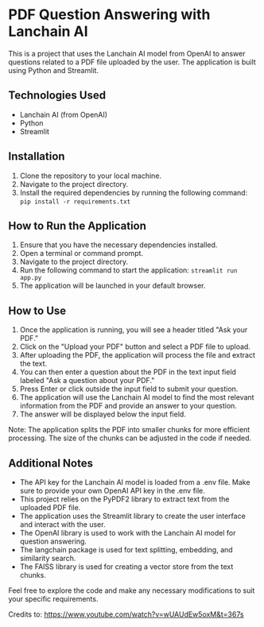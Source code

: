 # PDF Question Answering with Lanchain AI

This is a project that uses the Lanchain AI model from OpenAI to answer questions related to a PDF file uploaded by the user. The application is built using Python and Streamlit.

## Technologies Used
 - Lanchain AI (from OpenAI)
 - Python
 - Streamlit

## Installation
1. Clone the repository to your local machine.
2. Navigate to the project directory.
3. Install the required dependencies by running the following command:
  ```pip install -r requirements.txt```

## How to Run the Application
1. Ensure that you have the necessary dependencies installed.
2. Open a terminal or command prompt.
3. Navigate to the project directory.
4. Run the following command to start the application:
```streamlit run app.py```
5. The application will be launched in your default browser.

## How to Use
1. Once the application is running, you will see a header titled "Ask your PDF."
2. Click on the "Upload your PDF" button and select a PDF file to upload.
3. After uploading the PDF, the application will process the file and extract the text.
4. You can then enter a question about the PDF in the text input field labeled "Ask a question about your PDF."
5. Press Enter or click outside the input field to submit your question.
6. The application will use the Lanchain AI model to find the most relevant information from the PDF and provide an answer to your question.
7. The answer will be displayed below the input field.

Note: The application splits the PDF into smaller chunks for more efficient processing. The size of the chunks can be adjusted in the code if needed.

## Additional Notes
- The API key for the Lanchain AI model is loaded from a .env file. Make sure to provide your own OpenAI API key in the .env file.
- This project relies on the PyPDF2 library to extract text from the uploaded PDF file.
- The application uses the Streamlit library to create the user interface and interact with the user.
- The OpenAI library is used to work with the Lanchain AI model for question answering.
- The langchain package is used for text splitting, embedding, and similarity search.
- The FAISS library is used for creating a vector store from the text chunks.

Feel free to explore the code and make any necessary modifications to suit your specific requirements.

Credits to: https://www.youtube.com/watch?v=wUAUdEw5oxM&t=367s

